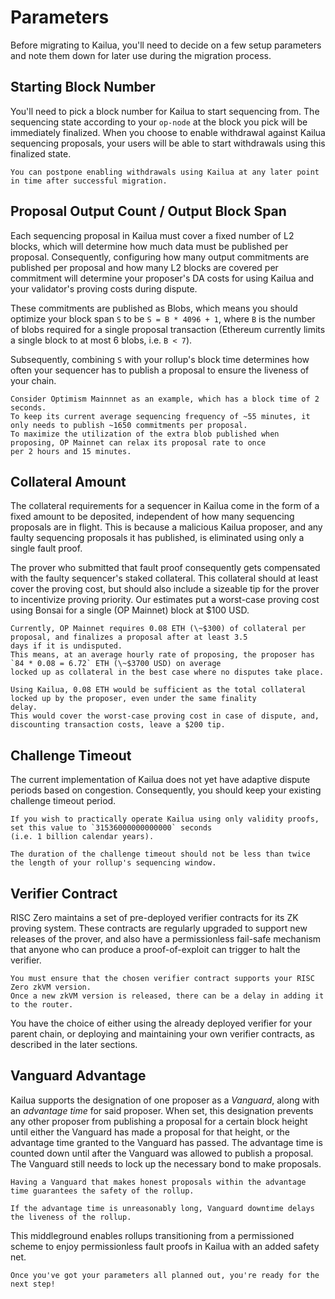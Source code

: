 # Parameters

Before migrating to Kailua, you'll need to decide on a few setup parameters and note them down for later use during
the migration process.

## Starting Block Number
You'll need to pick a block number for Kailua to start sequencing from.
The sequencing state according to your `op-node` at the block you pick will be immediately finalized.
When you choose to enable withdrawal against Kailua sequencing proposals, your users will be able to start withdrawals
using this finalized state.

```admonish tip
You can postpone enabling withdrawals using Kailua at any later point in time after successful migration.
```

## Proposal Output Count / Output Block Span
Each sequencing proposal in Kailua must cover a fixed number of L2 blocks, which will determine how much data must be
published per proposal.
Consequently, configuring how many output commitments are published per proposal and how many L2 blocks are covered per
commitment will determine your proposer's DA costs for using Kailua and your validator's proving costs during dispute.

These commitments are published as Blobs, which means you should optimize your block span `S` to be `S = B * 4096 + 1`,
where `B` is the number of blobs required for a single proposal transaction (Ethereum currently limits a single block to
at most 6 blobs, i.e. `B < 7`).

Subsequently, combining `S` with your rollup's block time determines how often your sequencer has to publish a proposal
to ensure the liveness of your chain.

```admonish example
Consider Optimism Mainnnet as an example, which has a block time of 2 seconds.
To keep its current average sequencing frequency of ~55 minutes, it only needs to publish ~1650 commitments per proposal.
To maximize the utilization of the extra blob published when proposing, OP Mainnet can relax its proposal rate to once
per 2 hours and 15 minutes.
```

## Collateral Amount

The collateral requirements for a sequencer in Kailua come in the form of a fixed amount to be deposited, independent of
how many sequencing proposals are in flight.
This is because a malicious Kailua proposer, and any faulty sequencing proposals it has published, is eliminated using
only a single fault proof.

The prover who submitted that fault proof consequently gets compensated with the faulty sequencer's staked collateral.
This collateral should at least cover the proving cost, but should also include a sizeable tip for the prover to
incentivize proving priority.
Our estimates put a worst-case proving cost using Bonsai for a single (OP Mainnet) block at $100 USD.

```admonish example
Currently, OP Mainnet requires 0.08 ETH (\~$300) of collateral per proposal, and finalizes a proposal after at least 3.5
days if it is undisputed.
This means, at an average hourly rate of proposing, the proposer has `84 * 0.08 = 6.72` ETH (\~$3700 USD) on average 
locked up as collateral in the best case where no disputes take place.

Using Kailua, 0.08 ETH would be sufficient as the total collateral locked up by the proposer, even under the same finality
delay.
This would cover the worst-case proving cost in case of dispute, and, discounting transaction costs, leave a $200 tip.
```

## Challenge Timeout

The current implementation of Kailua does not yet have adaptive dispute periods based on congestion.
Consequently, you should keep your existing challenge timeout period.

```admonish note
If you wish to practically operate Kailua using only validity proofs, set this value to `31536000000000000` seconds
(i.e. 1 billion calendar years).
```

```admonish warning
The duration of the challenge timeout should not be less than twice the length of your rollup's sequencing window.
```

## Verifier Contract
RISC Zero maintains a set of pre-deployed verifier contracts for its ZK proving system.
These contracts are regularly upgraded to support new releases of the prover, and also have a permissionless fail-safe
mechanism that anyone who can produce a proof-of-exploit can trigger to halt the verifier.

```admonish note
You must ensure that the chosen verifier contract supports your RISC Zero zkVM version.
Once a new zkVM version is released, there can be a delay in adding it to the router.
```

You have the choice of either using the already deployed verifier for your parent chain, or deploying and maintaining
your own verifier contracts, as described in the later sections.

## Vanguard Advantage
Kailua supports the designation of one proposer as a *Vanguard*, along with an *advantage time* for said proposer.
When set, this designation prevents any other proposer from publishing a proposal for a certain block height until
either the Vanguard has made a proposal for that height, or the advantage time granted to the Vanguard has passed.
The advantage time is counted down until after the Vanguard was allowed to publish a proposal.
The Vanguard still needs to lock up the necessary bond to make proposals.

```admonish note
Having a Vanguard that makes honest proposals within the advantage time guarantees the safety of the rollup.
```

```admonish warning
If the advantage time is unreasonably long, Vanguard downtime delays the liveness of the rollup.
```

This middleground enables rollups transitioning from a permissioned scheme to enjoy permissionless fault proofs in
Kailua with an added safety net.

```admonish success
Once you've got your parameters all planned out, you're ready for the next step!
```
